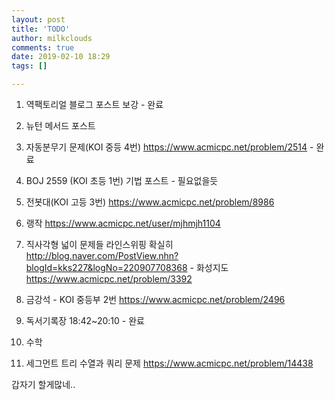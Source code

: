 ```yaml
---
layout: post
title: 'TODO'
author: milkclouds
comments: true
date: 2019-02-10 18:29
tags: []

---
```

  
1. 역팩토리얼 블로그 포스트 보강 - 완료  
2. 뉴턴 메서드 포스트  
3. 자동분무기 문제(KOI 중등 4번) https://www.acmicpc.net/problem/2514 - 완료  
4. BOJ 2559 (KOI 초등 1번) 기법 포스트 - 필요없을듯  
5. 전봇대(KOI 고등 3번) https://www.acmicpc.net/problem/8986   
6. 랭작 https://www.acmicpc.net/user/mjhmjh1104  
7. 직사각형 넓이 문제들 라인스위핑 확실히 http://blog.naver.com/PostView.nhn?blogId=kks227&logNo=220907708368 - 화성지도 https://www.acmicpc.net/problem/3392  
8. 금강석 - KOI 중등부 2번 https://www.acmicpc.net/problem/2496  

9. 독서기록장 18:42~20:10 - 완료
10. 수학  

11. 세그먼트 트리 수열과 쿼리 문제 https://www.acmicpc.net/problem/14438  

갑자기 할게많네..